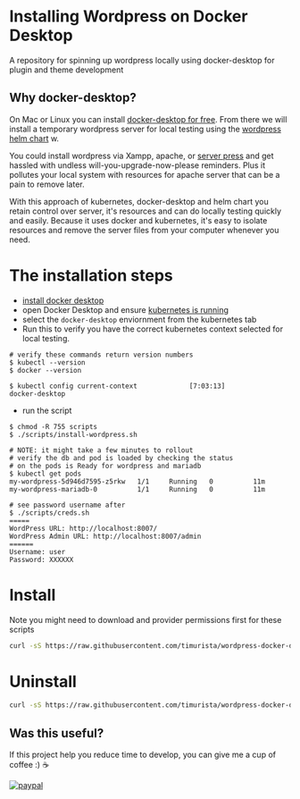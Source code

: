 # Installing Wordpress on Docker Desktop
A repository for spinning up wordpress locally using docker-desktop for plugin and theme development

## Why docker-desktop?
On Mac or Linux you can install [docker-desktop for free](https://www.docker.com/products/docker-desktop). From there we will install a temporary wordpress server for local testing using the [wordpress helm chart]() w.

You could install wordpress via Xampp, apache, or [server press](https://serverpress.com/) and get hassled with undless will-you-upgrade-now-please reminders. Plus it pollutes your local system with resources for apache server that can be a pain to remove later.

With this approach of kubernetes, docker-desktop and helm chart you retain control over server, it's resources and can do locally testing quickly and easily. Because it uses docker and kubernetes, it's easy to isolate resources and remove the server files from your computer whenever you need.

# The installation steps

- [install docker desktop](https://www.docker.com/products/docker-desktop)
- open Docker Desktop and ensure [kubernetes is running](https://birthday.play-with-docker.com/kubernetes-docker-desktop/)
- select the `docker-desktop` enviornment from the kubernetes tab
- Run this to verify you have the correct kubernetes context selected for local testing.
```shell
# verify these commands return version numbers
$ kubectl --version
$ docker --version

$ kubectl config current-context             [7:03:13]
docker-desktop
```
- run the script
```
$ chmod -R 755 scripts
$ ./scripts/install-wordpress.sh

# NOTE: it might take a few minutes to rollout
# verify the db and pod is loaded by checking the status
# on the pods is Ready for wordpress and mariadb
$ kubectl get pods
my-wordpress-5d946d7595-z5rkw   1/1     Running   0          11m
my-wordpress-mariadb-0          1/1     Running   0          11m

# see password username after
$ ./scripts/creds.sh
=====
WordPress URL: http://localhost:8007/
WordPress Admin URL: http://localhost:8007/admin
======
Username: user
Password: XXXXXX
```


# Install
Note you might need to download and provider permissions first for these scripts

```sh
curl -sS https://raw.githubusercontent.com/timurista/wordpress-docker-desktop-install/main/scripts/install-wordpress.sh | sh -
```

# Uninstall
```sh
curl -sS https://raw.githubusercontent.com/timurista/wordpress-docker-desktop-install/main/scripts/uninstall-wordpress.sh | sh -
```

## Was this useful?
If this project help you reduce time to develop, you can give me a cup of coffee :) ☕

[![paypal](https://www.paypalobjects.com/en_US/i/btn/btn_donateCC_LG.gif)](https://www.paypal.com/donate?hosted_button_id=A338GSX8EWG8G)
